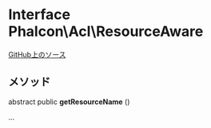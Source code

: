 # Interface **Phalcon\\Acl\\ResourceAware**

<a href="https://github.com/phalcon/cphalcon/blob/master/phalcon/acl/resourceaware.zep" class="btn btn-default btn-sm">GitHub上のソース</a>

## メソッド

abstract public **getResourceName** ()

...